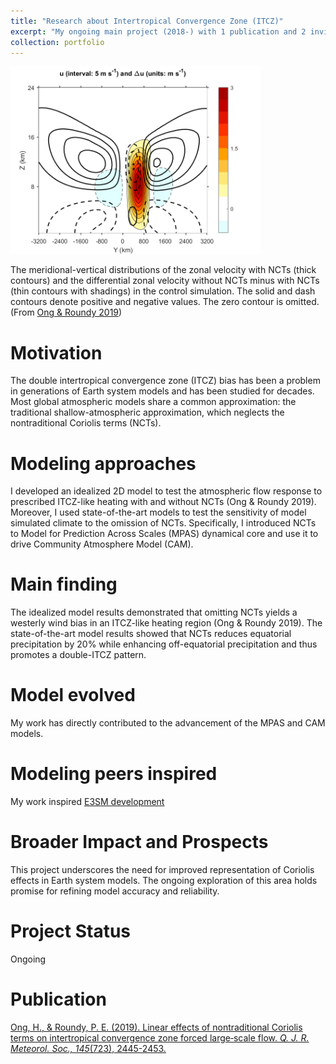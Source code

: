 ```yaml
---
title: "Research about Intertropical Convergence Zone (ITCZ)"
excerpt: "My ongoing main project (2018-) with 1 publication and 2 invited presentations<br/><img src='/images/ITCZ.png' width='400'>"
collection: portfolio
---
```


<img src='/images/ITCZ.png' width='400'>

The meridional-vertical distributions of the zonal velocity with NCTs (thick contours) and the differential zonal velocity without NCTs minus with NCTs (thin contours with shadings) in the control simulation. The solid and dash contours denote positive and negative values. The zero contour is omitted. (From [Ong & Roundy 2019](https://hingong.github.io/publication/2019-05-27-paper-title-number-2))

Motivation
====

The double intertropical convergence zone (ITCZ) bias has been a problem in generations of Earth system models and has been studied for decades. Most global atmospheric models share a common approximation: the traditional shallow-atmospheric approximation, which neglects the nontraditional Coriolis terms (NCTs).

Modeling approaches
====

I developed an idealized 2D model to test the atmospheric flow response to prescribed ITCZ-like heating with and without NCTs (Ong & Roundy 2019). Moreover, I used state-of-the-art models to test the sensitivity of model simulated climate to the omission of NCTs. Specifically, I introduced NCTs to Model for Prediction Across Scales (MPAS) dynamical core and use it to drive Community Atmosphere Model (CAM).

Main finding
====

The idealized model results demonstrated that omitting NCTs yields a westerly wind bias in an ITCZ-like heating region (Ong & Roundy 2019). The state-of-the-art model results showed that NCTs reduces equatorial precipitation by 20% while enhancing off-equatorial precipitation and thus promotes a double-ITCZ pattern.

Model evolved
====

My work has directly contributed to the advancement of the MPAS and CAM models.

Modeling peers inspired
====

My work inspired [E3SM development](https://eesm.science.energy.gov/projects/introducing-deep-atmosphere-version-e3sms-dynamical-core-reduce-climate-model-biases)

Broader Impact and Prospects
====

This project underscores the need for improved representation of Coriolis effects in Earth system models. The ongoing exploration of this area holds promise for refining model accuracy and reliability.

Project Status
====

Ongoing

Publication
====

[Ong, H., & Roundy, P. E. (2019). Linear effects of nontraditional Coriolis terms on intertropical convergence zone forced large‐scale flow. <i>Q. J. R. Meteorol. Soc., 145</i>(723), 2445-2453.](https://hingong.github.io/publication/2019-05-27-paper-title-number-2)
